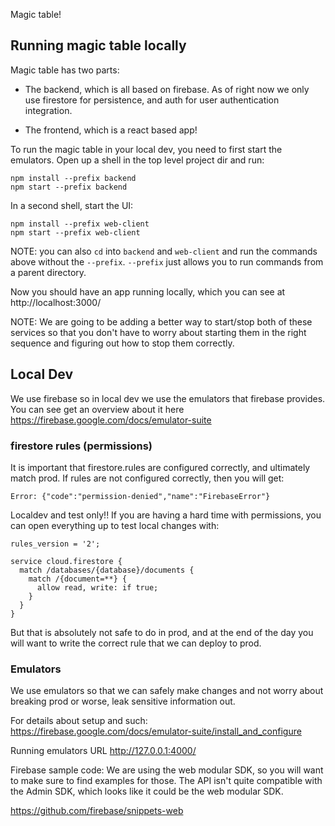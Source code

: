Magic table!

## Running magic table locally

Magic table has two parts:

- The backend, which is all based on firebase. As of
right now we only use firestore for persistence, and auth for user
authentication integration.

- The frontend, which is a react based app!

To run the magic table in your local dev, you need to first start the
emulators.  Open up a shell in the top level project dir and run:
```
npm install --prefix backend
npm start --prefix backend
```

In a second shell, start the UI:
```
npm install --prefix web-client
npm start --prefix web-client
```

NOTE: you can also `cd` into `backend` and `web-client` and run the commands
above without the `--prefix`.  `--prefix` just allows you to run commands
from a parent directory.

Now you should have an app running locally, which you can see at
http://localhost:3000/

NOTE: We are going to be adding a better way to start/stop both of these
services so that you don't have to worry about starting them in the right
sequence and figuring out how to stop them correctly.

## Local Dev

We use firebase so in local dev we use the emulators that firebase provides.
You can see get an overview about it here https://firebase.google.com/docs/emulator-suite

### firestore rules (permissions)

It is important that firestore.rules are configured correctly, and ultimately
match prod.  If rules are not configured correctly, then you will get:
```
Error: {"code":"permission-denied","name":"FirebaseError"}
```

Localdev and test only!!  If you are having a hard time with permissions, you
can open everything up to test local changes with:
```
rules_version = '2';

service cloud.firestore {
  match /databases/{database}/documents {
    match /{document=**} {
      allow read, write: if true;
    }
  }
}
```

But that is absolutely not safe to do in prod, and at the end of the day you
will want to write the correct rule that we can deploy to prod.

### Emulators

We use emulators so that we can safely make changes and not worry about
breaking prod or worse, leak sensitive information out.

For details about setup and such:
https://firebase.google.com/docs/emulator-suite/install_and_configure

Running emulators URL
http://127.0.0.1:4000/

Firebase sample code:
We are using the web modular SDK, so you will want to make sure to find
examples for those. The API isn't quite compatible with the Admin SDK, which
looks like it could be the web modular SDK.

https://github.com/firebase/snippets-web
